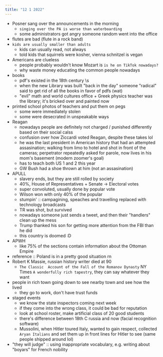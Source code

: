 ```yaml
---
title: "12 1 2022"
---
```

- Posner sang over the announcements in the morning
	- `singing over the PA is worse than waterboarding`
	- some administrators got angry someone random went into the office
- flutes are bad (flute in a rock band)
- `kids are usually smaller than adults`
	- kids can usually read, not always
	- told kids that squirrels were kosher, vienna schnitzel is vegan
- Americans are clueless
	- people probably wouldn't know Mozart is `is he on TikTok nowadays?`
	- why waste money educating the common people nowadays
- books
	- pdf's existed in the 18th century \\s
	- when the new Library was built "back in the day" someone "radical" said to get rid of all the books in favor of pdfs (wat)
	- "evil" math and world cultures office + Greek physics teacher was the library; it's bricked over and painted now
- printed school photos of teachers and put them on pegs
	- some were immediately stolen
	- some were desecrated in unspeakable ways
- Reagan
	- nowadays people are definitely not charged / punished differently based on their social calss
	- confusion over how Ziccardi voted Reagan, despite these takes lol
	- he was the last president in American history that had an attempted assasination; walking from limo to hotel and shot in front of the cameras; perpetrator repeatedly asked for parole, now lives in his mom's basement (modern zoomer's goal)
	- has to teach both US 1 and 2 this year
	- GW Bush had a shoe thrown at him (not an assasination)
- APULL
	- slavery ends, but they are still rolled by society
	- 40%, House of Representatives + Senate -> Electoral votes
	- super convoluted, usually done by popular vote
	- Wilson won with only 40% of the popular
	- stumpin' :: campagining, speaches and travelling replaced with technology broadcasts
	- TR was shot, but survived
	- nowadays someone just sends a tweet, and then their "handlers" clean up the mess
	- Trump thanked his son for getting more attention from the FBI than he did
	- this country is doomed :D
- APWH
	- like 75% of the sections contain information about the Ottoman Empire
- reference :: Poland is in a pretty good situation rn
- Robert K Massie, russian history writer died at 90
	- `The Classic  Account of the Fall of the Romanov Dynasty` NY Times `A wonderfully rich tapestry`, they can say whatever they want
- people in rich town going down to see nearby town and see how the lived
	- they go to work, don't have trust funds
- staged events
	- we know the state inspectors coming next week
	- if they come into the wrong class, it could be bad for reputation
	- look at school roster, make artificial class of 20 good students
	- there's difference between 18th C russia and now (facial recognition software)
	- Mussolini, when Hitler toured Italy, wanted to gain respect, collected `Aryan Italians` and set them up in front lines for Hitler to see (same people shipped around lol)
- "they will judge" :: using inappropriate vocabulary, e.g. writing about "boyars" for French nobility